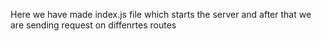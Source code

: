 Here we have made index.js file which starts the server and after that we are sending request on diffenrtes routes
